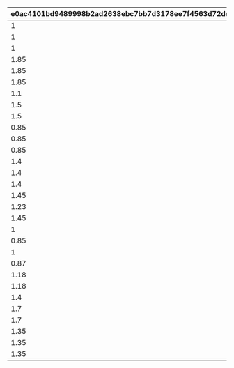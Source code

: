 |e0ac4101bd9489998b2ad2638ebc7bb7d3178ee7f4563d72ddec4cf9659da91d|78ed938a35efb6ada44096c07b9ac76f28a6a4f36dd7390944826aeb57937419|213d33d564b84dd7a056b3e034f0d7f0a746b574e93d97ad590e7316c5f46293|d6c8d586b3b016a3e128e1f21ae02aa11cdfd687be9b908f7a7b98b80c27b3b3|369d701b9d820cfe464e6c9bff6086b0fc1f97736404717c69d3f2ac6a27ac73|ed848d17fc11a33ad6778c9305853bba6d1ad1097696e2cbddca41c8311e496a|295887ce008be7ab509cfe0fcd2de75a0375b27dd6806e60cee1ec394e28c1ef|8894e0911e52a2d81f585ecf5ca1fc965d50dc4a34f310dff56ef50bc11573c7|373312245ae8e0daf5f97418ca1ed1fd81b4fa91ea16413a176a853519afca9f|f076bf6cb64c94f695bc1699eb27a79c57bd221205007c268aa088bf464615aa|1b5b67f3acd34cc043be7a4ef8652120de93bbfd7cdbbae20c7ca2de3b4f8f30|babec39622f30c458ff21f0d4fa9cbd0854743e9ebfb8bc4c79e4ce2176950dc|bc013d820ab1ef8194e630474f0788e4941d77b38f0c2eb1cf3a2a67f8e4700e|f64cbe582c5d090f4dc5369ec37618b0d7ae726aadaf2ac3d003c086dda6c64e|071e81e5ff6a65974c95e18a1b768b3b42270db778bc469abac3eeffa0cddbb4|a1fed0fa59ffce1a8772bbecfcc3d0301b660c53f5b6ae78008b6c603076fca3|9d1378e4569f0b0069770a61dd32d5cf6a3cfbbf866f9a460852466ebdff01d1|85fb93270f7cde58c0d15cffbc773882bfbeaa5072dc260cd3da6ea7454a93c4|496fe2b63853db296470d1b53d281fdb6a968ff7181f1bbddeaed08906a4ccf8|
| --- | --- | --- | --- | --- | --- | --- | --- | --- | --- | --- | --- | --- | --- | --- | --- | --- | --- | --- |
|1|610132501|3|1|0|3|10132|5|0|0|5.5|0|289|1|0|-60|12||610132007|
|1|610132502|0|2|70|1|10132|5|0|0|1.5|0|289|1|0|-60|0||610132008|
|1|0|0|3|0|1|10132|5|0|0|1.5|0|289|1|0|-60|0||610132009|
|1.85|0|3|1|55|1|10134|5|0|0|5.5|0|292|1|0|-50|0||610134007|
|1.85|610134502|0|2|0|3|10134|5|0|0|1.5|0|292|1|0|-50|30||610134008|
|1.85|0|0|3|0|1|10134|5|0|0|1.5|0|292|1|0|-50|0||610134009|
|1.1|610136501|3|1|0|2|10136|5|0|0|5.5|600|295|1|0|0|0||610136007|
|1.5|0|0|2|84|1|10136|5|0|0|1.5|0|295|1|0|-50|0||610136008|
|1.5|0|0|3|0|1|10136|5|0|0|1.5|0|295|1|0|-50|0||610136009|
|0.85|0|0|1|75|1|10137|5|0|0|5.5|0|295|1|0|0|0||610137007|
|0.85|0|0|2|50|1|10137|5|0|0|1.5|0|295|1|0|0|0||610137008|
|0.85|0|0|3|0|1|10137|5|0|0|1.5|0|295|1|0|0|0||610137009|
|1.4|0|3|1|77|1|10140|5|0|0|5.5|0|298|1|0|0|0||610140007|
|1.4|0|0|2|52|1|10140|5|0|0|1.5|0|298|1|0|0|0||610140008|
|1.4|0|0|3|0|1|10140|5|0|0|1.5|0|298|1|0|0|0||610140009|
|1.45|0|3|1|76|1|10142|5|0|0|5.5|0|301|1|0|-33|0||610142007|
|1.23|610142502|3|2|0|2|10142|5|0|0|1.5|600|301|1|0|-40|0||610142008|
|1.45|0|0|3|0|1|10142|5|0|0|1.5|0|301|1|0|-33|0||610142009|
|1|0|3|1|65|1|10144|5|0|0|5.5|0|304|1|0|-33|0||610144007|
|0.85|610144502|3|2|0|2|10144|5|0|0|1.5|600|304|1|0|-40|0||610144008|
|1|0|0|3|0|1|10144|5|0|0|1.5|0|304|1|0|-33|0||610144009|
|0.87|610146501|3|1|0|2|10146|5|0|0|5.5|600|307|1|0|-45|0||610146007|
|1.18|0|0|2|58|1|10146|5|0|0|1.5|0|307|1|0|-45|0||610146008|
|1.18|0|0|3|0|1|10146|5|0|0|1.5|0|307|1|0|-45|0||610146009|
|1.4|610148501|3|1|0|2|10148|5|0|0|5.5|600|310|1|0|-50|0||610148007|
|1.7|0|0|2|68|1|10148|5|0|0|1.5|0|310|1|0|-50|0||610148008|
|1.7|0|0|3|0|1|10148|5|0|0|1.5|0|310|1|0|-50|0||610148009|
|1.35|0|3|1|71|1|10150|5|0|0|5.5|0|313|1|0|-33|0||610150007|
|1.35|0|3|2|50|1|10150|5|0|0|1.5|0|313|1|0|-33|0||610150008|
|1.35|0|0|3|0|1|10150|5|0|0|1.5|0|313|1|0|-33|0||610150009|